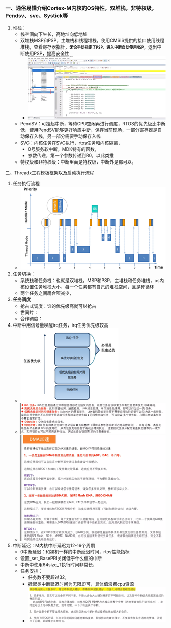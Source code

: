 ### 一、通俗易懂介绍Cortex-M内核的OS特性，双堆栈，非特权级，Pendsv、svc、Systick等

1. 堆栈：
   - 栈空间向下生长，高地址向低地址
   - 双堆栈MSP和PSP，主堆栈和线程堆栈，使用CMSIS提供的接口使用线程堆栈，查看寄存器指针，**`无论手动指定了PSP，进入中断自动使用MSP`**，退出中断使用PSP，提高安全性
     - <img src="assets/image-20230826195904609.png" alt="image-20230826195904609" style="zoom:50%;" />
   - PendSV：可挂起中断，等待CPU空闲再进行调度，RTOS的优先级比中断低，使用PendSV能够更好响应中断，保存当前现场，一部分寄存器是自动保存入栈，另一部分需要手动保存入栈
   - SVC：内核任务在SVC执行，rtos任务和内核隔离，
     - 0号服务软中断，MDK特有的函数，
     - 参数传递，第一个参数传递到R0，以此类推
   - 特权级和非特权级：中断里面是特权级，中断外是都可以，

二、Threadx工程模板框架以及启动执行流程

1. 任务执行流程
   - <img src="assets/image-20231020220852912.png" alt="image-20231020220852912" style="zoom:50%;" />
2. 任务切换：
   - 系统栈和任务栈：也就是双堆栈，MSP和PSP，主堆栈和任务堆栈，os内核设置任务堆栈大小，每一个任务都有自己的堆栈空间，且是死循环
   - 两个任务之间耦合项减少，
3. **任务调度**
   - 抢占式调度：谁的优先级高就可以抢占
   - 世间片：
   - 合作调度：
4. 中断中用信号量唤醒irq任务，irq任务优先级较高
   - <img src="assets/image-20231021151244543.png" alt="image-20231021151244543" style="zoom:50%;" />
   - ![image-20231021151536909](assets/image-20231021151536909.png)
   - ![image-20231021151733145](assets/image-20231021151733145.png)
5. 中断延迟：M内核中断延迟为12-16个周期
   - 0中断延迟：和裸机一样的中断延迟时间，rtos性能指标
   - 设置_set_BasePRI关闭低于什么值的中断
   - 中断中使用64size_T执行时间非常长，
   - 任务安排：
     - 任务数不要超过32，
     - 挂起类中断延迟时间为无限即可，具体值浪费cpu资源
     - <img src="assets/image-20231021160524356.png" alt="image-20231021160524356" style="zoom:50%;" />